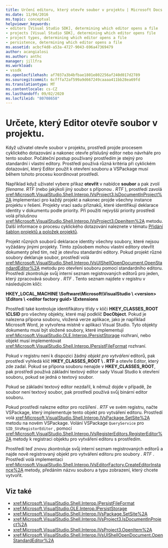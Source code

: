 ```yaml
---
title: Určení editoru, který otevře soubor v projektu | Microsoft Docs
ms.date: 11/04/2016
ms.topic: conceptual
helpviewer_keywords:
- editors [Visual Studio SDK], determining which editor opens a file
- projects [Visual Studio SDK], determining which editor opens file
- project types, determining which editor opens a file
- persistence, determining which editor opens a file
ms.assetid: acbcf4d8-a53a-4727-9043-696a47369479
author: acangialosi
ms.author: anthc
manager: jillfra
ms.workload:
- vssdk
ms.openlocfilehash: af7037a3b4bfbae1801e802256af240d017d2789
ms.sourcegitcommit: 6cfffa72af599a9d667249caaaa411bb28ea69fd
ms.translationtype: MT
ms.contentlocale: cs-CZ
ms.lasthandoff: 09/02/2020
ms.locfileid: "80708658"
---
```

# <a name="determine-which-editor-opens-a-file-in-a-project"></a>Určete, který Editor otevře soubor v projektu.
Když uživatel otevře soubor v projektu, prostředí projde procesem cyklického dotazování a nakonec otevře příslušný editor nebo návrháře pro tento soubor. Počáteční postup používaný prostředím je stejný pro standardní i vlastní editory. Prostředí používá různá kritéria při cyklickém dotazování, který Editor použít k otevření souboru a VSPackage musí během tohoto procesu koordinovat prostředí.

 Například když uživatel vybere příkaz **otevřít** v nabídce **soubor** a pak zvolí *filename. RTF* (nebo jakýkoli jiný soubor s příponou *. RTF* ), prostředí zavolá <xref:Microsoft.VisualStudio.Shell.Interop.IVsProject3.IsDocumentInProject%2A> implementaci pro každý projekt a nakonec projde všechny instance projektu v řešení. Projekty vrací sadu příznaků, které identifikují deklarace identity v dokumentu podle priority. Při použití nejvyšší priority prostředí volá příslušnou <xref:Microsoft.VisualStudio.Shell.Interop.IVsProject3.OpenItem%2A> metodu. Další informace o procesu cyklického dotazování naleznete v tématu [Přidání šablon projektů a položek projektů](../../extensibility/internals/adding-project-and-project-item-templates.md).

 Projekt různých souborů deklarace identity všechny soubory, které nejsou vyžádány jinými projekty. Tímto způsobem mohou vlastní editory otevřít dokumenty před tím, než je otevřou standardní editory. Pokud projekt různé soubory deklaruje soubor, prostředí volá <xref:Microsoft.VisualStudio.Shell.Interop.IVsUIShellOpenDocument.OpenStandardEditor%2A> metodu pro otevření souboru pomocí standardního editoru. Prostředí zkontroluje svůj interní seznam registrovaných editorů pro jeden, který zpracovává soubory *. RTF* . Tento seznam najdete v registru v následujícím klíči:

 **HKEY_LOCAL_MACHINE \Software\Microsoft\VisualStudio \\ \<version> \Editors \\ \<editor factory guid> \Extensions**

 Prostředí také kontroluje identifikátory třídy v klíči **HKEY_CLASSES_ROOT \CLSID** pro všechny objekty, které mají podklíč **DocObject**. Pokud je nalezena přípona souboru, vložená verze aplikace, jako je například Microsoft Word, je vytvořena místně v aplikaci Visual Studio. Tyto objekty dokumentu musí být složené soubory, které implementují <xref:Microsoft.VisualStudio.OLE.Interop.IPersistStorage> rozhraní, nebo objekt musí implementovat <xref:Microsoft.VisualStudio.Shell.Interop.IPersistFileFormat> rozhraní.

 Pokud v registru není k dispozici žádný *objekt pro vytváření* editorů, pak prostředí vyhledá klíč **HKEY_CLASSES_ROOT \\ . RTF** a otevře Editor, který zde zadal. Pokud se přípona souboru nenajde v **HKEY_CLASSES_ROOT**, pak prostředí používá základní textový editor sady Visual Studio k otevření souboru, pokud se jedná o textový soubor.

 Pokud se základní textový editor nezdařil, k němuž dojde v případě, že soubor není textový soubor, pak prostředí používá svůj binární editor souboru.

 Pokud prostředí nalezne editor pro rozšíření *. RTF* ve svém registru, načte VSPackage, který implementuje tento objekt pro vytváření editoru. Prostředí volá <xref:Microsoft.VisualStudio.Shell.Interop.IVsPackage.SetSite%2A> metodu na novém VSPackage. Volání VSPackage `QueryService` pro `SID_SVsRegistorEditor` , pomocí <xref:Microsoft.VisualStudio.Shell.Interop.IVsRegisterEditors.RegisterEditor%2A> metody k registraci objektu pro vytváření editoru s prostředím.

 Prostředí teď znovu zkontroluje svůj interní seznam registrovaných editorů a najde nově registrovaný objekt pro vytváření editoru pro soubory *. RTF* . Prostředí volá implementaci <xref:Microsoft.VisualStudio.Shell.Interop.IVsEditorFactory.CreateEditorInstance%2A> metody, předáním názvu souboru a typu zobrazení, který chcete vytvořit.

## <a name="see-also"></a>Viz také
- <xref:Microsoft.VisualStudio.Shell.Interop.IPersistFileFormat>
- <xref:Microsoft.VisualStudio.OLE.Interop.IPersistStorage>
- <xref:Microsoft.VisualStudio.Shell.Interop.IVsPackage.SetSite%2A>
- <xref:Microsoft.VisualStudio.Shell.Interop.IVsProject3.IsDocumentInProject%2A>
- <xref:Microsoft.VisualStudio.Shell.Interop.IVsProject3.OpenItem%2A>
- <xref:Microsoft.VisualStudio.Shell.Interop.IVsUIShellOpenDocument.OpenStandardEditor%2A>
